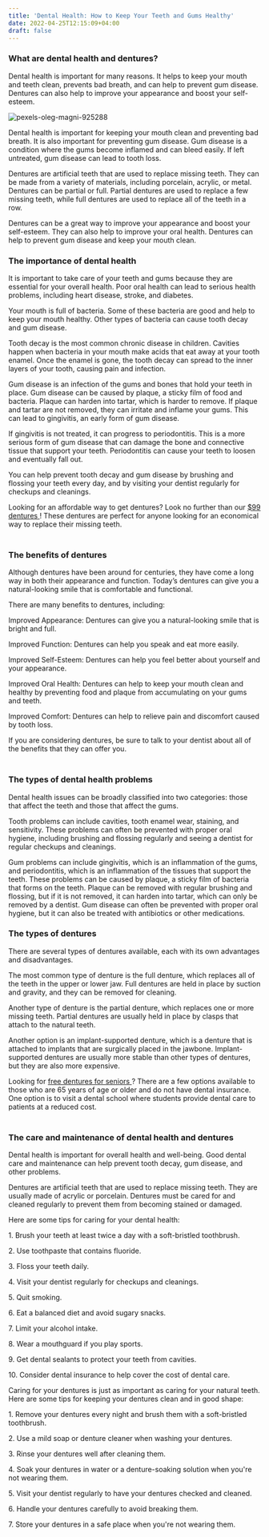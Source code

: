 ```yaml
---
title: 'Dental Health: How to Keep Your Teeth and Gums Healthy'
date: 2022-04-25T12:15:09+04:00
draft: false
---
```


<h3><strong>What are dental health and dentures?</strong></h3>
<p>Dental health is important for many reasons. It helps to keep your mouth and teeth clean, prevents bad breath, and can help to prevent gum disease. Dentures can also help to improve your appearance and boost your self-esteem.</p>
<img src="https://i.ibb.co/HVbwYcP/pexels-oleg-magni-925288.jpg" alt="pexels-oleg-magni-925288" border="0">
<p>Dental health is important for keeping your mouth clean and preventing bad breath. It is also important for preventing gum disease. Gum disease is a condition where the gums become inflamed and can bleed easily. If left untreated, gum disease can lead to tooth loss.</p>
<p>Dentures are artificial teeth that are used to replace missing teeth. They can be made from a variety of materials, including porcelain, acrylic, or metal. Dentures can be partial or full. Partial dentures are used to replace a few missing teeth, while full dentures are used to replace all of the teeth in a row.</p>
<p>Dentures can be a great way to improve your appearance and boost your self-esteem. They can also help to improve your oral health. Dentures can help to prevent gum disease and keep your mouth clean.</p>
<h3><strong>The importance of dental health</strong></h3>
<p>It is important to take care of your teeth and gums because they are essential for your overall health. Poor oral health can lead to serious health problems, including heart disease, stroke, and diabetes.</p>
<p>Your mouth is full of bacteria. Some of these bacteria are good and help to keep your mouth healthy. Other types of bacteria can cause tooth decay and gum disease.</p>
<p>Tooth decay is the most common chronic disease in children. Cavities happen when bacteria in your mouth make acids that eat away at your tooth enamel. Once the enamel is gone, the tooth decay can spread to the inner layers of your tooth, causing pain and infection.</p>
<p>Gum disease is an infection of the gums and bones that hold your teeth in place. Gum disease can be caused by plaque, a sticky film of food and bacteria. Plaque can harden into tartar, which is harder to remove. If plaque and tartar are not removed, they can irritate and inflame your gums. This can lead to gingivitis, an early form of gum disease.</p>
<p>If gingivitis is not treated, it can progress to periodontitis. This is a more serious form of gum disease that can damage the bone and connective tissue that support your teeth. Periodontitis can cause your teeth to loosen and eventually fall out.</p>
<p>You can help prevent tooth decay and gum disease by brushing and flossing your teeth every day, and by visiting your dentist regularly for checkups and cleanings.</p>
<p>Looking for an affordable way to get dentures? Look no further than our <a href="https://dentures.vercel.app/posts/99-denutres/"> $99 dentures </a>! These dentures are perfect for anyone looking for an economical way to replace their missing teeth.</p>
<h3><br /><strong>The benefits of dentures</strong></h3>
<p>Although dentures have been around for centuries, they have come a long way in both their appearance and function. Today&rsquo;s dentures can give you a natural-looking smile that is comfortable and functional.</p>
<p>There are many benefits to dentures, including:</p>
<p>Improved Appearance: Dentures can give you a natural-looking smile that is bright and full.</p>
<p>Improved Function: Dentures can help you speak and eat more easily.</p>
<p>Improved Self-Esteem: Dentures can help you feel better about yourself and your appearance.</p>
<p>Improved Oral Health: Dentures can help to keep your mouth clean and healthy by preventing food and plaque from accumulating on your gums and teeth.</p>
<p>Improved Comfort: Dentures can help to relieve pain and discomfort caused by tooth loss.</p>
<p>If you are considering dentures, be sure to talk to your dentist about all of the benefits that they can offer you.</p>
<h3><br /><strong>The types of dental health problems</strong></h3>
<p>Dental health issues can be broadly classified into two categories: those that affect the teeth and those that affect the gums.</p>
<p>Tooth problems can include cavities, tooth enamel wear, staining, and sensitivity. These problems can often be prevented with proper oral hygiene, including brushing and flossing regularly and seeing a dentist for regular checkups and cleanings.</p>
<p>Gum problems can include gingivitis, which is an inflammation of the gums, and periodontitis, which is an inflammation of the tissues that support the teeth. These problems can be caused by plaque, a sticky film of bacteria that forms on the teeth. Plaque can be removed with regular brushing and flossing, but if it is not removed, it can harden into tartar, which can only be removed by a dentist. Gum disease can often be prevented with proper oral hygiene, but it can also be treated with antibiotics or other medications.</p>
<h3><strong>The types of dentures</strong></h3>
<p>There are several types of dentures available, each with its own advantages and disadvantages.</p>
<p>The most common type of denture is the full denture, which replaces all of the teeth in the upper or lower jaw. Full dentures are held in place by suction and gravity, and they can be removed for cleaning.</p>
<p>Another type of denture is the partial denture, which replaces one or more missing teeth. Partial dentures are usually held in place by clasps that attach to the natural teeth.</p>
<p>Another option is an implant-supported denture, which is a denture that is attached to implants that are surgically placed in the jawbone. Implant-supported dentures are usually more stable than other types of dentures, but they are also more expensive.</p>
<p>Looking for <a href="https://dentures.vercel.app/posts/free-dentures-for-seniors/">free dentures for seniors </a>? There are a few options available to those who are 65 years of age or older and do not have dental insurance. One option is to visit a dental school where students provide dental care to patients at a reduced cost.</p>
<h3><br /><strong>The care and maintenance of dental health and dentures</strong></h3>
<p>Dental health is important for overall health and well-being. Good dental care and maintenance can help prevent tooth decay, gum disease, and other problems.</p>
<p>Dentures are artificial teeth that are used to replace missing teeth. They are usually made of acrylic or porcelain. Dentures must be cared for and cleaned regularly to prevent them from becoming stained or damaged.</p>
<p>Here are some tips for caring for your dental health:</p>
<p>1. Brush your teeth at least twice a day with a soft-bristled toothbrush.</p>
<p>2. Use toothpaste that contains fluoride.</p>
<p>3. Floss your teeth daily.</p>
<p>4. Visit your dentist regularly for checkups and cleanings.</p>
<p>5. Quit smoking.</p>
<p>6. Eat a balanced diet and avoid sugary snacks.</p>
<p>7. Limit your alcohol intake.</p>
<p>8. Wear a mouthguard if you play sports.</p>
<p>9. Get dental sealants to protect your teeth from cavities.</p>
<p>10. Consider dental insurance to help cover the cost of dental care.</p>
<p>Caring for your dentures is just as important as caring for your natural teeth. Here are some tips for keeping your dentures clean and in good shape:</p>
<p>1. Remove your dentures every night and brush them with a soft-bristled toothbrush.</p>
<p>2. Use a mild soap or denture cleaner when washing your dentures.</p>
<p>3. Rinse your dentures well after cleaning them.</p>
<p>4. Soak your dentures in water or a denture-soaking solution when you're not wearing them.</p>
<p>5. Visit your dentist regularly to have your dentures checked and cleaned.</p>
<p>6. Handle your dentures carefully to avoid breaking them.</p>
<p>7. Store your dentures in a safe place when you're not wearing them.</p>